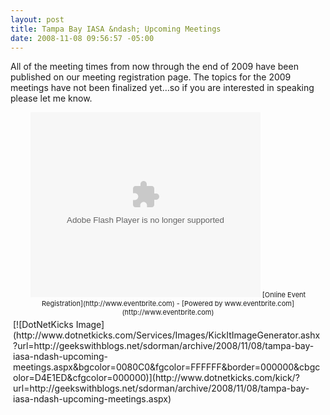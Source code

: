 ```yaml
---
layout: post
title: Tampa Bay IASA &ndash; Upcoming Meetings
date: 2008-11-08 09:56:57 -05:00
---
```


All of the meeting times from now through the end of 2009 have been published on our meeting registration page. The topics for the 2009 meetings have not been finalized yet…so if you are interested in speaking please let me know.

  <div style="font-size: 11px" align="center">   <div style="font-size: 11px"><embed type="application/x-shockwave-flash" src="http://www.eventbrite.com/widget.swf?xmlfile=http://www.eventbrite.com/widget/user_list_events/67868779" width="368" height="296">  
 [Online Event Registration](http://www.eventbrite.com) - [Powered by www.eventbrite.com](http://www.eventbrite.com) </div>

   </div>    

 <div class="wlWriterHeaderFooter" style="text-align:left; margin:0px; padding:4px 4px 4px 4px;">[![DotNetKicks Image](http://www.dotnetkicks.com/Services/Images/KickItImageGenerator.ashx?url=http://geekswithblogs.net/sdorman/archive/2008/11/08/tampa-bay-iasa-ndash-upcoming-meetings.aspx&bgcolor=0080C0&fgcolor=FFFFFF&border=000000&cbgcolor=D4E1ED&cfgcolor=000000)](http://www.dotnetkicks.com/kick/?url=http://geekswithblogs.net/sdorman/archive/2008/11/08/tampa-bay-iasa-ndash-upcoming-meetings.aspx)</div>
